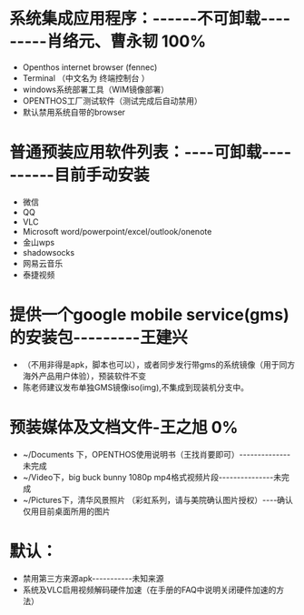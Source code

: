 
# 系统集成应用程序：------不可卸载---------肖络元、曹永韧 100%
- Openthos internet browser (fennec)
- Terminal （中文名为 终端控制台 ）
- windows系统部署工具（WIM镜像部署）
- OPENTHOS工厂测试软件（测试完成后自动禁用）
- 默认禁用系统自带的browser

# 普通预装应用软件列表：----可卸载----------目前手动安装
- 微信
- QQ
- VLC
- Microsoft word/powerpoint/excel/outlook/onenote
- 金山wps
- shadowsocks
- 网易云音乐
- 泰捷视频


# 提供一个google mobile service(gms)的安装包---------王建兴
- （不用非得是apk，脚本也可以），或者同步发行带gms的系统镜像（用于同方海外产品用户体验），预装软件不变
-  陈老师建议发布单独GMS镜像iso(img),不集成到现装机分支中。

# 预装媒体及文档文件-王之旭 0%
- ~/Documents 下，OPENTHOS使用说明书（王找肖要即可）--------------未完成
- ~/Video下，big buck bunny 1080p mp4格式视频片段---------------未完成
- ~/Pictures下，清华风景照片 （彩虹系列，请与美院确认图片授权）----确认仅用目前桌面所用的图片

# 默认：
- 禁用第三方来源apk-----------未知来源
- 系统及VLC启用视频解码硬件加速（在手册的FAQ中说明关闭硬件加速的方法）

